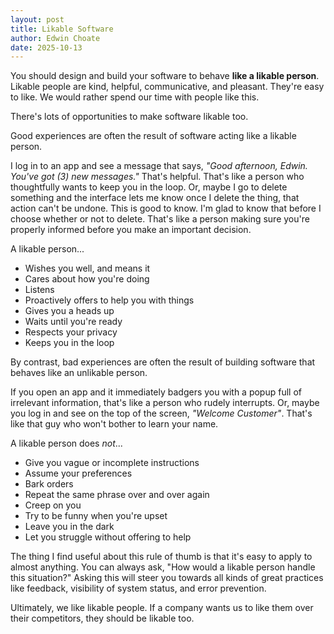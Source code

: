 ```yaml
---
layout: post
title: Likable Software
author: Edwin Choate
date: 2025-10-13
---
```


You should design and build your software to behave **like a likable person**. Likable people are kind, helpful, communicative, and pleasant. They're easy to like. We would rather spend our time with people like this. 

There's lots of opportunities to make software likable too. 

Good experiences are often the result of software acting like a likable person.

I log in to an app and see a message that says, _"Good afternoon, Edwin. You've got (3) new messages."_ That's helpful. That's like a person who thoughtfully wants to keep you in the loop. Or, maybe I go to delete something and the interface lets me know once I delete the thing, that action can't be undone. This is good to know. I'm glad to know that before I choose whether or not to delete. That's like a person making sure you're properly informed before you make an important decision.

A likable person...

* Wishes you well, and means it
* Cares about how you're doing
* Listens
* Proactively offers to help you with things
* Gives you a heads up
* Waits until you're ready
* Respects your privacy
* Keeps you in the loop

By contrast, bad experiences are often the result of building software that behaves like an unlikable person. 

If you open an app and it immediately badgers you with a popup full of irrelevant information, that's like a person who rudely interrupts. Or, maybe you log in and see on the top of the screen, _"Welcome Customer"_. That's like that guy who won't bother to learn your name. 

A likable person does _not_...

* Give you vague or incomplete instructions
* Assume your preferences
* Bark orders
* Repeat the same phrase over and over again
* Creep on you
* Try to be funny when you're upset 
* Leave you in the dark 
* Let you struggle without offering to help

The thing I find useful about this rule of thumb is that it's easy to apply to almost anything. You can always ask, "How would a likable person handle this situation?" Asking this will steer you towards all kinds of great practices like feedback, visibility of system status, and error prevention. 

Ultimately, we like likable people. If a company wants us to like them over their competitors, they should be likable too.